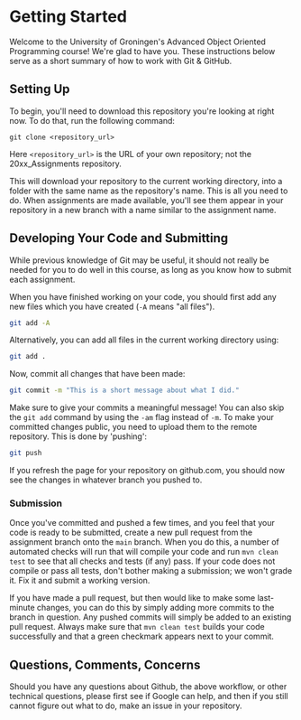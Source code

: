 # Getting Started

Welcome to the University of Groningen's Advanced Object Oriented Programming course! We're glad to have you. These instructions below serve as a short summary of how to work with Git & GitHub.

## Setting Up

To begin, you'll need to download this repository you're looking at right now. To do that, run the following command:

```
git clone <repository_url>
```
Here `<repository_url>` is the URL of your own repository; not the 20xx_Assignments repository.

This will download your repository to the current working directory, into a folder with the same name as the repository's name. This is all you need to do. When assignments are made available, you'll see them appear in your repository in a new branch with a name similar to the assignment name.

## Developing Your Code and Submitting

While previous knowledge of Git may be useful, it should not really be needed for you to do well in this course, as long as you know how to submit each assignment.

When you have finished working on your code, you should first add any new files which you have created (`-A` means "all files").

```sh
git add -A
```

Alternatively, you can add all files in the current working directory using:

```sh
git add .
```

Now, commit all changes that have been made:

```sh
git commit -m "This is a short message about what I did."
```

Make sure to give your commits a meaningful message! You can also skip the `git add` command by using the `-am` flag instead of `-m`.
To make your committed changes public, you need to upload them to the remote repository. This is done by 'pushing':

```sh
git push
```

If you refresh the page for your repository on github.com, you should now see the changes in whatever branch you pushed to.

### Submission

Once you've committed and pushed a few times, and you feel that your code is ready to be submitted, create a new pull request from the assignment branch onto the `main` branch. When you do this, a number of automated checks will run that will compile your code and run `mvn clean test` to see that all checks and tests (if any) pass. If your code does not compile or pass all tests, don't bother making a submission; we won't grade it. Fix it and submit a working version.

If you have made a pull request, but then would like to make some last-minute changes, you can do this by simply adding more commits to the branch in question. Any pushed commits will simply be added to an existing pull request. Always make sure that `mvn clean test` builds your code successfully and that a green checkmark appears next to your commit.

## Questions, Comments, Concerns

Should you have any questions about Github, the above workflow, or other technical questions, please first see if Google can help, and then if you still cannot figure out what to do, make an issue in your repository.
